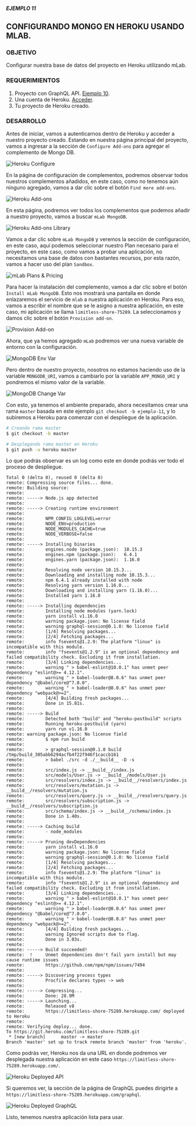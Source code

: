 ##### EJEMPLO 11
## CONFIGURANDO MONGO EN HEROKU USANDO MLAB.

### OBJETIVO
Configurar nuestra base de datos del proyecto en Heroku utilizando mLab.

### REQUERIMIENTOS
1. Proyecto con GraphQL API. [Ejemplo 10](https://github.com/coderdiaz/graphql-course-express/tree/ejemplo-11).
2. Una cuenta de Heroku. [Acceder](https://id.heroku.com/login).
3. Tu proyecto de Heroku creado.

### DESARROLLO
Antes de iniciar, vamos a autenticarnos dentro de Heroku y acceder a nuestro proyecto creado. Estando en nuestra página principal del proyecto, vamos a ingresar a la sección de `Configure Add-ons` para agregar el complemento de Mongo DB.

![Heroku Configure](./screenshots/heroku-configure.png)

En la página de configuración de complementos, podremos observar todos nuestros complementos añadidos, en este caso, como no tenemos aún ninguno agregado, vamos a dar clic sobre el botón `Find more add-ons`.

![Heroku Add-ons](./screenshots/heroku-findmore-addons.png)

En esta página, podremos ver todos los complementos que podemos añadir a nuestro proyecto, vamos a buscar `mLab MongoDB`.

![Heroku Add-ons Library](./screenshots/heroku-addons-library.png)

Vamos a dar clic sobre `mLab MongoDB` y veremos la sección de configuración, en este caso, aquí podemos seleccionar nuestro Plan necesario para el proyecto, en este caso, como vamos a probar una aplicación, no necesitamos una base de datos con bastantes recursos, por esta razón, vamos a hacer uso del plan `Sandbox`.

![mLab Plans & Pricing](./screenshots/mlab-plans-pricing.png)

Para hacer la instalación del complemento, vamos a dar clic sobre el botón `Install mLab MongoDB`. Esto nos mostrará una pantalla en donde enlazaremos el servicio de `mlab` a nuestra aplicación en Heroku. Para eso, vamos a escribir el nombre que se le asigno a nuestra aplicación, en este caso, mi aplicación se llama `limitless-shore-75289`. La seleccionamos y damos clic sobre el botón `Provision add-on`.

![Provision Add-on](./screenshots/provision-add-on.png)

Ahora, que ya hemos agregado `mLab` podremos ver una nueva variable de entorno con la configuración.

![MongoDB Env Var](./screenshots/mongo-db-envvar.png)

Pero dentro de nuestro proyecto, nosotros no estamos haciendo uso de la variable `MONGODB_URI`, vamos a cambiarlo por la variable `APP_MONGO_URI` y pondremos el mismo valor de la variable.

![MongoDB Change Var](./screenshots/mongo-db-var-changed.png)

Con esto, ya tenemos el ambiente preparado, ahora necesitamos crear una rama `master` basada en este ejemplo `git checkout -b ejemplo-11`, y lo subiremos a Heroku para comenzar con el despliegue de la aplicación.
```sh
# Creando rama master
$ git checkout -b master

# Desplegando rama master en Heroku
$ git push -u heroku master
```

Lo que podrás observar es un log como este en donde podrás ver todo el proceso de despliegue.
```
Total 0 (delta 0), reused 0 (delta 0)
remote: Compressing source files... done.
remote: Building source:
remote:
remote: -----> Node.js app detected
remote:
remote: -----> Creating runtime environment
remote:
remote:        NPM_CONFIG_LOGLEVEL=error
remote:        NODE_ENV=production
remote:        NODE_MODULES_CACHE=true
remote:        NODE_VERBOSE=false
remote:
remote: -----> Installing binaries
remote:        engines.node (package.json):  10.15.3
remote:        engines.npm (package.json):   6.4.1
remote:        engines.yarn (package.json):  1.16.0
remote:
remote:        Resolving node version 10.15.3...
remote:        Downloading and installing node 10.15.3...
remote:        npm 6.4.1 already installed with node
remote:        Resolving yarn version 1.16.0...
remote:        Downloading and installing yarn (1.16.0)...
remote:        Installed yarn 1.16.0
remote:
remote: -----> Installing dependencies
remote:        Installing node modules (yarn.lock)
remote:        yarn install v1.16.0
remote:        warning package.json: No license field
remote:        warning graphql-session@0.1.0: No license field
remote:        [1/4] Resolving packages...
remote:        [2/4] Fetching packages...
remote:        info fsevents@1.2.9: The platform "linux" is incompatible with this module.
remote:        info "fsevents@1.2.9" is an optional dependency and failed compatibility check. Excluding it from installation.
remote:        [3/4] Linking dependencies...
remote:        warning " > babel-eslint@10.0.1" has unmet peer dependency "eslint@>= 4.12.1".
remote:        warning " > babel-loader@8.0.6" has unmet peer dependency "@babel/core@^7.0.0".
remote:        warning " > babel-loader@8.0.6" has unmet peer dependency "webpack@>=2".
remote:        [4/4] Building fresh packages...
remote:        Done in 15.81s.
remote:
remote: -----> Build
remote:        Detected both "build" and "heroku-postbuild" scripts
remote:        Running heroku-postbuild (yarn)
remote:        yarn run v1.16.0
remote: warning package.json: No license field
remote:        $ npm run build
remote:
remote:        > graphql-session@0.1.0 build /tmp/build_305abb6294acfb4f22f946f1caccb161
remote:        > babel ./src -d ./__build__ -D -s
remote:
remote:        src/index.js -> __build__/index.js
remote:        src/models/User.js -> __build__/models/User.js
remote:        src/resolvers/index.js -> __build__/resolvers/index.js
remote:        src/resolvers/mutation.js -> __build__/resolvers/mutation.js
remote:        src/resolvers/query.js -> __build__/resolvers/query.js
remote:        src/resolvers/subscription.js -> __build__/resolvers/subscription.js
remote:        src/schema/index.js -> __build__/schema/index.js
remote:        Done in 1.40s.
remote:
remote: -----> Caching build
remote:        - node_modules
remote:
remote: -----> Pruning devDependencies
remote:        yarn install v1.16.0
remote:        warning package.json: No license field
remote:        warning graphql-session@0.1.0: No license field
remote:        [1/4] Resolving packages...
remote:        [2/4] Fetching packages...
remote:        info fsevents@1.2.9: The platform "linux" is incompatible with this module.
remote:        info "fsevents@1.2.9" is an optional dependency and failed compatibility check. Excluding it from installation.
remote:        [3/4] Linking dependencies...
remote:        warning " > babel-eslint@10.0.1" has unmet peer dependency "eslint@>= 4.12.1".
remote:        warning " > babel-loader@8.0.6" has unmet peer dependency "@babel/core@^7.0.0".
remote:        warning " > babel-loader@8.0.6" has unmet peer dependency "webpack@>=2".
remote:        [4/4] Building fresh packages...
remote:        warning Ignored scripts due to flag.
remote:        Done in 3.03s.
remote:
remote: -----> Build succeeded!
remote:  !     Unmet dependencies don't fail yarn install but may cause runtime issues
remote:        https://github.com/npm/npm/issues/7494
remote:
remote: -----> Discovering process types
remote:        Procfile declares types -> web
remote:
remote: -----> Compressing...
remote:        Done: 28.9M
remote: -----> Launching...
remote:        Released v8
remote:        https://limitless-shore-75289.herokuapp.com/ deployed to Heroku
remote:
remote: Verifying deploy... done.
To https://git.heroku.com/limitless-shore-75289.git
 * [new branch]      master -> master
Branch 'master' set up to track remote branch 'master' from 'heroku'.
```

Como podrás ver, Heroku nos da una URL en donde podremos ver desplegada nuestra aplicación en este caso `https://limitless-shore-75289.herokuapp.com/`.

![Heroku Deployed API](./screenshots/deployed-app.png)

Si queremos ver, la sección de la página de GraphQL puedes dirigirte a `https://limitless-shore-75289.herokuapp.com/graphql`.

![Heroku Deployed GraphQL](./screenshots/deployed-app-graphql.png)

Listo, tenemos nuestra aplicación lista para usar.